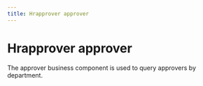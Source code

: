 ```yaml
---
title: Hrapprover approver
---
```


# Hrapprover approver

<div>The approver business component is used to query approvers by department.</div>
